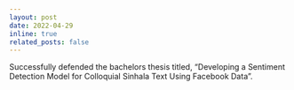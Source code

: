 ```yaml
---
layout: post
date: 2022-04-29
inline: true
related_posts: false
---
```


Successfully defended the bachelors thesis titled, “Developing a Sentiment Detection Model for Colloquial Sinhala Text Using Facebook Data”.